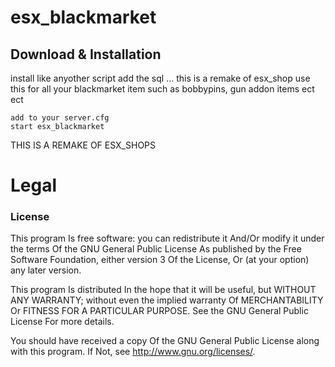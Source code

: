 # esx_blackmarket

## Download & Installation
install like anyother script add the sql 
...
this is a remake of esx_shop  use this for all your blackmarket item such as bobbypins, gun addon items ect ect 

```
add to your server.cfg
start esx_blackmarket
```
THIS IS A REMAKE OF ESX_SHOPS 

# Legal
### License
This program Is free software: you can redistribute it And/Or modify it under the terms Of the GNU General Public License As published by the Free Software Foundation, either version 3 Of the License, Or (at your option) any later version.

This program Is distributed In the hope that it will be useful, but WITHOUT ANY WARRANTY; without even the implied warranty Of MERCHANTABILITY Or FITNESS FOR A PARTICULAR PURPOSE. See the GNU General Public License For more details.

You should have received a copy Of the GNU General Public License along with this program. If Not, see http://www.gnu.org/licenses/.
